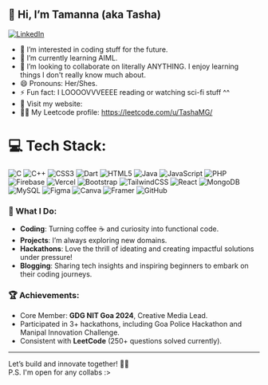 ## 👋 Hi, I’m Tamanna (aka Tasha)
[![LinkedIn](https://img.shields.io/badge/LinkedIn-%230077B5.svg?logo=linkedin&logoColor=white)](https://linkedin.com/in/https://www.linkedin.com/in/tamanna-shaw-mg) 
- 👀 I’m interested in coding stuff for the future.
- 🌱 I’m currently learning AIML.
- 💞️ I’m looking to collaborate on literally ANYTHING. I enjoy learning things I don't really know much about.
- 😄 Pronouns: Her/Shes.
- ⚡ Fun fact: I LOOOOVVVEEEE reading or watching sci-fi stuff ^^
- 🌻 Visit my website:
- 👩‍💻 My Leetcode profile: https://leetcode.com/u/TashaMG/

# 💻 Tech Stack:
![C](https://img.shields.io/badge/c-%2300599C.svg?style=flat-square&logo=c&logoColor=white) ![C++](https://img.shields.io/badge/c++-%2300599C.svg?style=flat-square&logo=c%2B%2B&logoColor=white) ![CSS3](https://img.shields.io/badge/css3-%231572B6.svg?style=flat-square&logo=css3&logoColor=white) ![Dart](https://img.shields.io/badge/dart-%230175C2.svg?style=flat-square&logo=dart&logoColor=white) ![HTML5](https://img.shields.io/badge/html5-%23E34F26.svg?style=flat-square&logo=html5&logoColor=white) ![Java](https://img.shields.io/badge/java-%23ED8B00.svg?style=flat-square&logo=openjdk&logoColor=white) ![JavaScript](https://img.shields.io/badge/javascript-%23323330.svg?style=flat-square&logo=javascript&logoColor=%23F7DF1E) ![PHP](https://img.shields.io/badge/php-%23777BB4.svg?style=flat-square&logo=php&logoColor=white) ![Firebase](https://img.shields.io/badge/firebase-%23039BE5.svg?style=flat-square&logo=firebase) ![Vercel](https://img.shields.io/badge/vercel-%23000000.svg?style=flat-square&logo=vercel&logoColor=white) ![Bootstrap](https://img.shields.io/badge/bootstrap-%238511FA.svg?style=flat-square&logo=bootstrap&logoColor=white) ![TailwindCSS](https://img.shields.io/badge/tailwindcss-%2338B2AC.svg?style=flat-square&logo=tailwind-css&logoColor=white) ![React](https://img.shields.io/badge/react-%2320232a.svg?style=flat-square&logo=react&logoColor=%2361DAFB) ![MongoDB](https://img.shields.io/badge/MongoDB-%234ea94b.svg?style=flat-square&logo=mongodb&logoColor=white) ![MySQL](https://img.shields.io/badge/mysql-4479A1.svg?style=flat-square&logo=mysql&logoColor=white) ![Figma](https://img.shields.io/badge/figma-%23F24E1E.svg?style=flat-square&logo=figma&logoColor=white) ![Canva](https://img.shields.io/badge/Canva-%2300C4CC.svg?style=flat-square&logo=Canva&logoColor=white) ![Framer](https://img.shields.io/badge/Framer-black?style=flat-square&logo=framer&logoColor=blue) ![GitHub](https://img.shields.io/badge/github-%23121011.svg?style=flat-square&logo=github&logoColor=white)


### 🌟 What I Do:
- **Coding**: Turning coffee ☕ and curiosity into functional code.  
- **Projects**: I’m always exploring new domains.  
- **Hackathons**: Love the thrill of ideating and creating impactful solutions under pressure!  
- **Blogging**: Sharing tech insights and inspiring beginners to embark on their coding journeys.  

### 🏆 Achievements:
- Core Member: **GDG NIT Goa 2024**, Creative Media Lead.  
- Participated in 3+ hackathons, including Goa Police Hackathon and Manipal Innovation Challenge.  
- Consistent with **LeetCode** (250+ questions solved currently).  

---

Let’s build and innovate together! 🚀✨  
P.S. I'm open for any collabs :>


<!---
Tamanna013/Tamanna013 is a ✨ special ✨ repository because its `README.md` (this file) appears on your GitHub profile.
You can click the Preview link to take a look at your changes.
--->

<!-- Proudly created with GPRM ( https://gprm.itsvg.in ) -->
